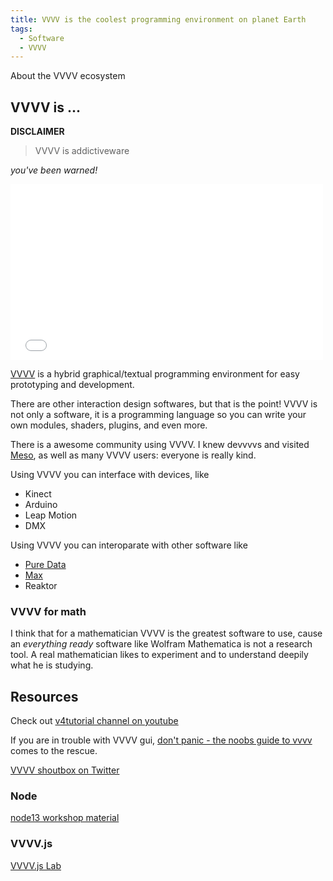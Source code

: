 ```yaml
---
title: VVVV is the coolest programming environment on planet Earth
tags:
  - Software
  - VVVV
---
```


About the VVVV ecosystem

<!--more-->

## VVVV is ...

**DISCLAIMER**

> VVVV is addictiveware

*you've been warned!*

<iframe src="//player.vimeo.com/video/62894232" width="500" height="281" frameborder="0" webkitallowfullscreen mozallowfullscreen allowfullscreen></iframe>

[VVVV][1] is a hybrid graphical/textual programming environment for easy prototyping and development.

There are other interaction design softwares, but that is the point! VVVV is not only a software, it is a programming language so you can write your own modules, shaders, plugins, and even more.

There is a awesome community using VVVV. I knew devvvvs and visited [Meso][2], as well as many VVVV users: everyone is really kind.

Using VVVV you can interface with devices, like

* Kinect
* Arduino
* Leap Motion
* DMX

Using VVVV you can interoparate with other software like

* [Pure Data][3]
* [Max][4]
* Reaktor

### VVVV for math

I think that for a mathematician VVVV is the greatest software to use, cause an *everything ready* software like Wolfram Mathematica is not a research tool. A real mathematician likes to experiment and to understand deepily what he is studying.

## Resources

Check out [v4tutorial channel on youtube](http://www.youtube.com/user/v4tutorial/videos)

If you are in trouble with VVVV gui, [don't panic - the noobs guide to vvvv](http://vvvv.org/contribution/dont-panic-the-noobs-guide-to-vvvv) comes to the rescue.

[VVVV shoutbox on Twitter](https://twitter.com/vvvvshoutbox)

### Node

[node13 workshop material](http://vvvv.org/blog/node13-workshop-material)

### VVVV.js

[VVVV.js Lab](http://lab.vvvvjs.com/)

  [1]: http://vvvv.org/
  [2]: http://www.meso.net/
  [3]: http://puredata.info/
  [4]: http://cycling74.com/products/max/

